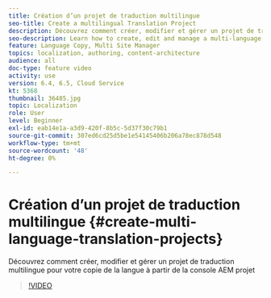 ```yaml
---
title: Création d’un projet de traduction multilingue
seo-title: Create a multilingual Translation Project
description: Découvrez comment créer, modifier et gérer un projet de traduction multilingue pour votre copie de la langue à partir de la console AEM projet
seo-description: Learn how to create, edit and manage a multi-language translation project for your Language Copy from AEM's Project console
feature: Language Copy, Multi Site Manager
topics: localization, authoring, content-architecture
audience: all
doc-type: feature video
activity: use
version: 6.4, 6.5, Cloud Service
kt: 5368
thumbnail: 36485.jpg
topic: Localization
role: User
level: Beginner
exl-id: eab14e1a-a3d9-420f-8b5c-5d37f30c79b1
source-git-commit: 307ed6cd25d5be1e54145406b206a78ec878d548
workflow-type: tm+mt
source-wordcount: '48'
ht-degree: 0%

---
```


# Création d’un projet de traduction multilingue {#create-multi-language-translation-projects}

Découvrez comment créer, modifier et gérer un projet de traduction multilingue pour votre copie de la langue à partir de la console AEM projet

>[!VIDEO](https://video.tv.adobe.com/v/36485?quality=12&learn=on)
